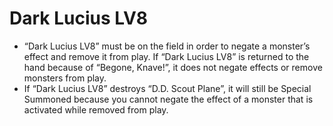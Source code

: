 # Dark Lucius LV8

*   “Dark Lucius LV8” must be on the field in order to negate a monster’s effect and remove it from play. If “Dark Lucius LV8” is returned to the hand because of “Begone, Knave!”, it does not negate effects or remove monsters from play.
*   If “Dark Lucius LV8” destroys “D.D. Scout Plane”, it will still be Special Summoned because you cannot negate the effect of a monster that is activated while removed from play.
